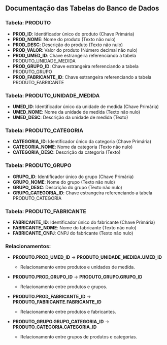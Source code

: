 ## Documentação das Tabelas do Banco de Dados

### Tabela: PRODUTO

- **PROD_ID**: Identificador único do produto (Chave Primária)
- **PROD_NOME**: Nome do produto (Texto não nulo)
- **PROD_DESC**: Descrição do produto (Texto não nulo)
- **PROD_VALOR**: Valor do produto (Número decimal não nulo)
- **PROD_UMED_ID**: Chave estrangeira referenciando a tabela PRODUTO_UNIDADE_MEDIDA
- **PROD_GRUPO_ID**: Chave estrangeira referenciando a tabela PRODUTO_GRUPO
- **PROD_FABRICANTE_ID**: Chave estrangeira referenciando a tabela PRODUTO_FABRICANTE

### Tabela: PRODUTO_UNIDADE_MEDIDA

- **UMED_ID**: Identificador único da unidade de medida (Chave Primária)
- **UMED_NOME**: Nome da unidade de medida (Texto não nulo)
- **UMED_DESC**: Descrição da unidade de medida (Texto)

### Tabela: PRODUTO_CATEGORIA

- **CATEGORIA_ID**: Identificador único da categoria (Chave Primária)
- **CATEGORIA_NOME**: Nome da categoria (Texto não nulo)
- **CATEGORIA_DESC**: Descrição da categoria (Texto)

### Tabela: PRODUTO_GRUPO

- **GRUPO_ID**: Identificador único do grupo (Chave Primária)
- **GRUPO_NOME**: Nome do grupo (Texto não nulo)
- **GRUPO_DESC**: Descrição do grupo (Texto não nulo)
- **GRUPO_CATEGORIA_ID**: Chave estrangeira referenciando a tabela PRODUTO_CATEGORIA

### Tabela: PRODUTO_FABRICANTE

- **FABRICANTE_ID**: Identificador único do fabricante (Chave Primária)
- **FABRICANTE_NOME**: Nome do fabricante (Texto não nulo)
- **FABRICANTE_CNPJ**: CNPJ do fabricante (Texto não nulo)

### Relacionamentos:

- **PRODUTO.PROD_UMED_ID** -> **PRODUTO_UNIDADE_MEDIDA.UMED_ID**
  - Relacionamento entre produtos e unidades de medida.

- **PRODUTO.PROD_GRUPO_ID** -> **PRODUTO_GRUPO.GRUPO_ID**
  - Relacionamento entre produtos e grupos.

- **PRODUTO.PROD_FABRICANTE_ID** -> **PRODUTO_FABRICANTE.FABRICANTE_ID**
  - Relacionamento entre produtos e fabricantes.

- **PRODUTO_GRUPO.GRUPO_CATEGORIA_ID** -> **PRODUTO_CATEGORIA.CATEGORIA_ID**
  - Relacionamento entre grupos de produtos e categorias.
